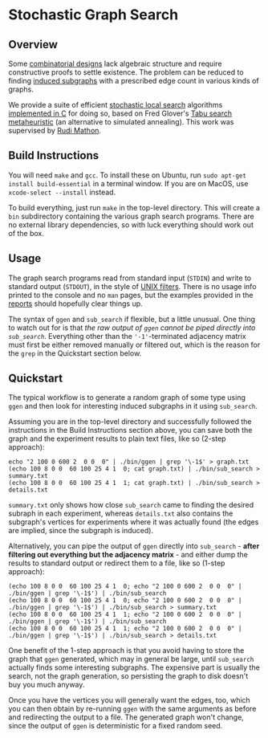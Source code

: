 # Stochastic Graph Search

## Overview
Some 
[combinatorial designs](https://en.wikipedia.org/wiki/Combinatorial_design) 
lack algebraic structure and require constructive proofs
to settle existence. The problem can be reduced to finding [induced
subgraphs](https://en.wikipedia.org/wiki/Induced_subgraph) with a 
prescribed edge count in various kinds of graphs. 

We provide a suite of efficient 
[stochastic local search](https://www.researchgate.net/publication/283825846_Stochastic_Local_Search_Algorithms_An_Overview) 
algorithms [implemented in C](https://github.com/vglazer/USRA/tree/master/subgraph_finding/src)
for doing so, based on Fred Glover's [Tabu search](https://en.wikipedia.org/wiki/Tabu_search)
[metaheuristic](https://en.wikipedia.org/wiki/Metaheuristic) 
(an alternative to simulated annealing). This work was supervised by 
[Rudi Mathon](http://www.cs.toronto.edu/dcs/people-faculty-combin.html).

## Build Instructions
You will need `make` and `gcc`. To install these on Ubuntu, run
`sudo apt-get install build-essential` in a terminal window. If you are on 
MacOS, use `xcode-select --install` instead.

To build everything, just run `make` in the top-level directory. This will 
create a `bin` subdirectory containing the various graph search programs. 
There are no external library dependencies, so with luck 
everything should work out of the box.

## Usage
The graph search programs read from standard input (`STDIN`) and 
write to standard output (`STDOUT`), in the style of 
[UNIX filters](https://en.wikipedia.org/wiki/Filter_(software)#Unix). 
There is no usage info printed to the console and no `man` pages, 
but the examples provided in the 
[reports](https://github.com/vglazer/USRA/blob/master/subgraph_finding/doc/README.md)
should hopefully clear things up. 

The syntax of `ggen` and `sub_search` if flexible, but a little unusual. One thing to watch out for is that *the raw output of `ggen` _cannot_ be piped directly into `sub_search`*. Everything other than the `'-1'`-terminated adjacency matrix must first be either removed manually or filtered out, which is the reason for the `grep` in the Quickstart section below.

## Quickstart
The typical workflow is to generate a random graph of some type using `ggen` and then look for interesting induced subgraphs in it using `sub_search`. 

Assuming you are in the top-level directory and successfully followed the instructions in the Build Instructions section above, you can save both the graph and the experiment results to plain text files, like so (2-step approach):
```
echo "2 100 0 600 2  0 0  0" | ./bin/ggen | grep '\-1$' > graph.txt
(echo 100 8 0 0  60 100 25 4 1  0; cat graph.txt) | ./bin/sub_search >
summary.txt
(echo 100 8 0 0  60 100 25 4 1  1; cat graph.txt) | ./bin/sub_search > details.txt
```
`summary.txt` only shows how close `sub_search` came to finding the desired subraph in each experiment, whereas `details.txt` also contains the subgraph's vertices for experiments where it was actually found (the edges are implied, since the subgraph is induced).

Alternatively, you can pipe the output of `ggen` directly into `sub_search` - **after filtering out everything but the adjacency matrix** - and either dump the results to standard output or redirect them to a file, like so (1-step approach):
```
(echo 100 8 0 0  60 100 25 4 1  0; echo "2 100 0 600 2  0 0  0" | ./bin/ggen | grep '\-1$') | ./bin/sub_search
(echo 100 8 0 0  60 100 25 4 1  0; echo "2 100 0 600 2  0 0  0" | ./bin/ggen | grep '\-1$') | ./bin/sub_search > summary.txt
(echo 100 8 0 0  60 100 25 4 1  1; echo "2 100 0 600 2  0 0  0" | ./bin/ggen | grep '\-1$') | ./bin/sub_search
(echo 100 8 0 0  60 100 25 4 1  1; echo "2 100 0 600 2  0 0  0" | ./bin/ggen | grep '\-1$') | ./bin/sub_search > details.txt
```
One benefit of the 1-step approach is that you avoid having to store the graph that `ggen` generated, which may in general be large, until `sub_search` actually finds some interesting subgraphs. The expensive part is usually the search, not the graph generation, so persisting the graph to disk doesn't buy you much anyway. 

Once you have the vertices you will generally want the edges, too, which you can then obtain by re-running `ggen` with the same arguments as before and redirecting the output to a file. The generated graph won't change, since the output of `ggen` is deterministic for a fixed random seed.